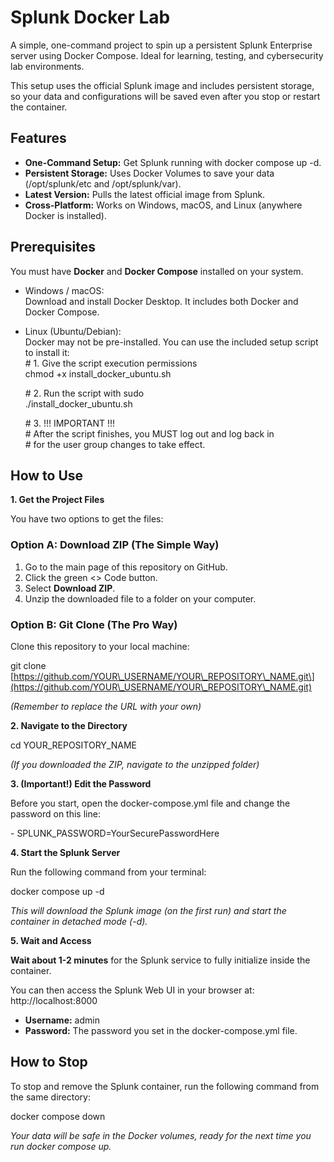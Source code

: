 # **Splunk Docker Lab**

A simple, one-command project to spin up a persistent Splunk Enterprise server using Docker Compose. Ideal for learning, testing, and cybersecurity lab environments.

This setup uses the official Splunk image and includes persistent storage, so your data and configurations will be saved even after you stop or restart the container.

## **Features**

* **One-Command Setup:** Get Splunk running with docker compose up \-d.  
* **Persistent Storage:** Uses Docker Volumes to save your data (/opt/splunk/etc and /opt/splunk/var).  
* **Latest Version:** Pulls the latest official image from Splunk.  
* **Cross-Platform:** Works on Windows, macOS, and Linux (anywhere Docker is installed).

## **Prerequisites**

You must have **Docker** and **Docker Compose** installed on your system.

* Windows / macOS:  
  Download and install Docker Desktop. It includes both Docker and Docker Compose.  
* Linux (Ubuntu/Debian):  
  Docker may not be pre-installed. You can use the included setup script to install it:  
  \# 1\. Give the script execution permissions  
  chmod \+x install\_docker\_ubuntu.sh

  \# 2\. Run the script with sudo  
  ./install\_docker\_ubuntu.sh

  \# 3\. \!\!\! IMPORTANT \!\!\!  
  \# After the script finishes, you MUST log out and log back in  
  \# for the user group changes to take effect.

## **How to Use**

**1\. Get the Project Files**

You have two options to get the files:

### **Option A: Download ZIP (The Simple Way)**

1. Go to the main page of this repository on GitHub.  
2. Click the green \<\> Code button.  
3. Select **Download ZIP**.  
4. Unzip the downloaded file to a folder on your computer.

### **Option B: Git Clone (The Pro Way)**

Clone this repository to your local machine:

git clone \[https://github.com/YOUR\_USERNAME/YOUR\_REPOSITORY\_NAME.git\](https://github.com/YOUR\_USERNAME/YOUR\_REPOSITORY\_NAME.git)

*(Remember to replace the URL with your own)*

**2\. Navigate to the Directory**

cd YOUR\_REPOSITORY\_NAME

*(If you downloaded the ZIP, navigate to the unzipped folder)*

**3\. (Important\!) Edit the Password**

Before you start, open the docker-compose.yml file and change the password on this line:

\- SPLUNK\_PASSWORD=YourSecurePasswordHere

**4\. Start the Splunk Server**

Run the following command from your terminal:

docker compose up \-d

*This will download the Splunk image (on the first run) and start the container in detached mode (-d).*

**5\. Wait and Access**

**Wait about 1-2 minutes** for the Splunk service to fully initialize inside the container.

You can then access the Splunk Web UI in your browser at:  
http://localhost:8000

* **Username:** admin  
* **Password:** The password you set in the docker-compose.yml file.

## **How to Stop**

To stop and remove the Splunk container, run the following command from the same directory:

docker compose down

*Your data will be safe in the Docker volumes, ready for the next time you run docker compose up.*